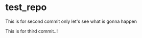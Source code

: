 # test_repo


This is for second commit only let's see what is gonna happen

This is for third commit..!
